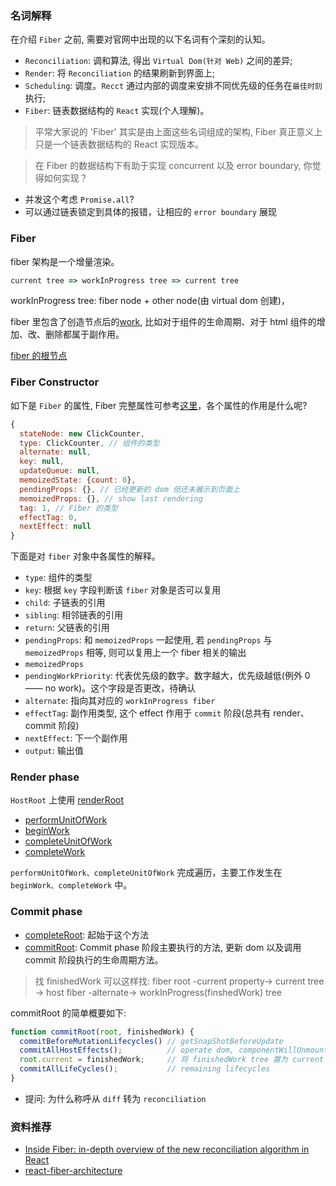 ### 名词解释

在介绍 `Fiber` 之前, 需要对官网中出现的以下名词有个深刻的认知。

* `Reconciliation`: 调和算法, 得出 `Virtual Dom(针对 Web)` 之间的差异;
* `Render`: 将 `Reconciliation` 的结果刷新到界面上;
* `Scheduling`: 调度。`Recct` 通过内部的调度来安排不同优先级的任务在`最佳时刻`执行;
* `Fiber`: 链表数据结构的 `React` 实现(个人理解)。

> 平常大家说的 'Fiber' 其实是由上面这些名词组成的架构, Fiber 真正意义上只是一个链表数据结构的 React 实现版本。

> 在 Fiber 的数据结构下有助于实现 concurrent 以及 error boundary, 你觉得如何实现？

* 并发这个考虑 `Promise.all`?
* 可以通过链表锁定到具体的报错，让相应的 `error boundary` 展现

### Fiber

fiber 架构是一个增量渲染。

```js
current tree => workInProgress tree => current tree
```

workInProgress tree: fiber node + other node(由 virtual dom 创建)，

fiber 里包含了创造节点后的[work](https://github.com/facebook/react/blob/b87aabdfe1b7461e7331abb3601d9e6bb27544bc/packages/shared/ReactSideEffectTags.js), 比如对于组件的生命周期、对于 html 组件的增加、改、删除都属于副作用。

[fiber 的根节点](https://github.com/facebook/react/blob/0dc0ddc1ef5f90fe48b58f1a1ba753757961fc74/packages/react-reconciler/src/ReactFiberRoot.js#L31)

### Fiber Constructor

如下是 `Fiber` 的属性, Fiber 完整属性可参考[这里](https://github.com/facebook/react/blob/6e4f7c788603dac7fccd227a4852c110b072fe16/packages/react-reconciler/src/ReactFiber.js#L78)，各个属性的作用是什么呢?

```js
{
  stateNode: new ClickCounter,
  type: ClickCounter, // 组件的类型
  alternate: null,
  key: null,
  updateQueue: null,
  memoizedState: {count: 0},
  pendingProps: {}, // 已经更新的 dom 但还未展示到页面上
  memoizedProps: {}, // show last rendering
  tag: 1, // Fiber 的类型
  effectTag: 0,
  nextEffect: null
}
```

下面是对 `fiber` 对象中各属性的解释。

* `type`: 组件的类型
* `key`: 根据 `key` 字段判断该 `fiber` 对象是否可以复用
* `child`: 子链表的引用
* `sibling`: 相邻链表的引用
* `return`: 父链表的引用
* `pendingProps`: 和 `memoizedProps` 一起使用, 若 `pendingProps` 与 `memoizedProps` 相等, 则可以复用上一个 fiber 相关的输出
* `memoizedProps`
* `pendingWorkPriority`: 代表优先级的数字。数字越大，优先级越低(例外 0 —— no work)。这个字段是否更改，待确认
* `alternate`: 指向其对应的 `workInProgress fiber`
* `effectTag`: 副作用类型, 这个 effect 作用于 `commit` 阶段(总共有 render、commit 阶段)
* `nextEffect`: 下一个副作用
* `output`: 输出值

### Render phase

`HostRoot` 上使用 [renderRoot](https://github.com/facebook/react/blob/95a313ec0b957f71798a69d8e83408f40e76765b/packages/react-reconciler/src/ReactFiberScheduler.js#L1132)

* [performUnitOfWork](https://github.com/facebook/react/blob/95a313ec0b957f71798a69d8e83408f40e76765b/packages/react-reconciler/src/ReactFiberScheduler.js#L1056)
* [beginWork](https://github.com/facebook/react/blob/cbbc2b6c4d0d8519145560bd8183ecde55168b12/packages/react-reconciler/src/ReactFiberBeginWork.js#L1489)
* [completeUnitOfWork](https://github.com/facebook/react/blob/95a313ec0b957f71798a69d8e83408f40e76765b/packages/react-reconciler/src/ReactFiberScheduler.js#L879)
* [completeWork](https://github.com/facebook/react/blob/cbbc2b6c4d0d8519145560bd8183ecde55168b12/packages/react-reconciler/src/ReactFiberCompleteWork.js#L532)

`performUnitOfWork、completeUnitOfWork` 完成遍历，主要工作发生在 `beginWork、completeWork` 中。

### Commit phase

* [completeRoot](https://github.com/facebook/react/blob/95a313ec0b957f71798a69d8e83408f40e76765b/packages/react-reconciler/src/ReactFiberScheduler.js#L2306): 起始于这个方法
* [commitRoot](https://github.com/facebook/react/blob/95a313ec0b957f71798a69d8e83408f40e76765b/packages/react-reconciler/src/ReactFiberScheduler.js#L523): Commit phase 阶段主要执行的方法, 更新 dom 以及调用 commit 阶段执行的生命周期方法。

> 找 finishedWork 可以这样找: fiber root -current property-> current tree -> host fiber -alternate-> workInProgress(finshedWork) tree

commitRoot 的简单概要如下:

```js
function commitRoot(root, finishedWork) {
  commitBeforeMutationLifecycles() // getSnapShotBeforeUpdate
  commitAllHostEffects();          // operate dom, componentWillUnmount
  root.current = finishedWork;     // 将 finishedWork tree 置为 current tree
  commitAllLifeCycles();           // remaining lifecycles
}
```

* 提问: 为什么称呼从 `diff` 转为 `reconciliation`

### 资料推荐

* [Inside Fiber: in-depth overview of the new reconciliation algorithm in React](https://medium.com/react-in-depth/inside-fiber-in-depth-overview-of-the-new-reconciliation-algorithm-in-react-e1c04700ef6e)
* [react-fiber-architecture](https://github.com/acdlite/react-fiber-architecture)
